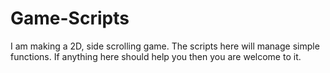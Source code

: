 # Game-Scripts
I am making a 2D, side scrolling game. The scripts here will manage simple functions. If anything here should help you then you are welcome to it.
